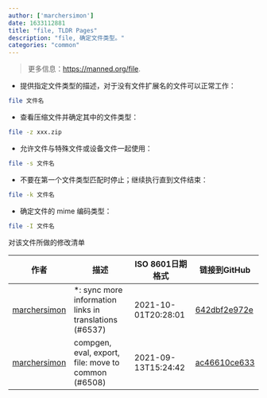 ```yaml
---
author: ['marchersimon']
date: 1633112881
title: "file, TLDR Pages"
description: "file, 确定文件类型。"
categories: "common"
---
```

> 更多信息：<https://manned.org/file>.

- 提供指定文件类型的描述，对于没有文件扩展名的文件可以正常工作：

```bash
file 文件名
```

- 查看压缩文件并确定其中的文件类型：

```bash
file -z xxx.zip
```

- 允许文件与特殊文件或设备文件一起使用：

```bash
file -s 文件名
```

- 不要在第一个文件类型匹配时停止；继续执行直到文件结束：

```bash
file -k 文件名
```

- 确定文件的 mime 编码类型：

```bash
file -I 文件名
```
对该文件所做的修改清单


作者 | 描述 | ISO 8601日期格式 | 链接到GitHub
------|-----|-----|-----
[marchersimon](mailto:50295997+marchersimon@users.noreply.github.com) | *: sync more information links in translations (#6537) | 2021-10-01T20:28:01 | [642dbf2e972e](https://github.com/tldr-pages/tldr/commit/642dbf2e972e388fab8c84ba3b4685fb862b6454)
[marchersimon](mailto:50295997+marchersimon@users.noreply.github.com) | compgen, eval, export, file: move to common (#6508) | 2021-09-13T15:24:42 | [ac46610ce633](https://github.com/tldr-pages/tldr/commit/ac46610ce6338c5a56328c69fbe047a08d663d78)

